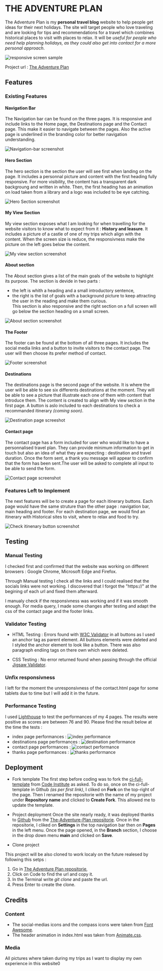 # THE ADVENTURE PLAN

The Adventure Plan is my **personal travel blog** website to help people get ideas for their next holidays. The site will target people who love traveling and are looking for tips and recommendations for a travel which combines historical places to visit with places to relax. It will be *useful for people who need help planning holidays, as they could also get into contact for a more personal approach*.

![responsive screen sample](assets/images/responsive-screen.jpg)

Project url : [The Adventure Plan](https://shiimymy.github.io/The-Adventure-Plan/)

## Features

### Existing Features

#### Navigation Bar

The Navigation bar can be found on the three pages. It is responsive and include links to the Home page, the Destinations page and the Contact page. This make it easier to navigate between the pages.
Also the active page is underlined in the branding color for better navigation understanding.

![Navigation-bar screenshot](assets/images/navigation-bar.jpg)

#### Hero Section

The hero section is the section the user will see first when landing on the page. It includes a personnal picture and content with the first heading fully responsive.
For more visibility, the content has a transparent dark backgroung and written in white. Then, the first heading has an animation on load taken from a library and a logo was included to be eye catching.

![Hero Section screenshot](assets/images/hero-section.jpg)

#### My View Section

My view section exposes what I am looking for when travelling for the website visitors to know what to expect from it : **History and leasure**. 
It includes a picture of a castle of one of my trips which align with the content. When the screen size is reduce, the responsivness make the picture on the left goes below the content.

![My view section screenshot](assets/images/my-view-section.jpg)

#### About section

The About section gives a list of the main goals of the website to highlight its purpose. The section is devide in two parts : 
- the left is whith a heading and a small introductory sentence,
- the right is the list of goals with a background picture to keep attracting the user in the reading and make them curious.  
This section is also responsive and the right section on a full screen will go below the section heading on a small screen.

![About section screenshot](assets/images/about-section.jpg)

#### The Footer

The footer can be found at the bottom of all three pages. It includes the social media links and a button to invite visitors to the contact page. The user will then choose its prefer method of contact.

![Footer screenshot](assets/images/footer.jpg)

#### Destinations

The destinations page is the second page of the website. It is where the user will be able to see six differents destinations at the moment. They will be able to see a picture that illustrate each one of them with content that introduce them. 
The content is created to align with My view section in the first page. A button is aslo included to each destinations to check a recommanded itinerary *(coming soon)*.

![Destination page screeshot](assets/images/destinations-page.jpg)

#### Contact page

The contact page has a form included for user who would like to have a personnalised travel plan. They can provide minimum information to get in touch but also an idea of what they are expecting : destination and travel duration.
Once the form sent, a thank you message will appear to confirm that the form has been sent.The user will be asked to complete all input to be able to send the form. 

![Contact page screenshot](assets/images/contact-page.jpg)

### Features Left to Implement

The next features will be to create a page for each itinerary buttons. Each page would have the same struture than the other page : navigation bar, main heading and footer. 
For each destination page, we would find an itinerary with Historical sites to visit, where to relax and food to try.

![Check itinenary button screenshot](assets/images/check-buttons.jpg)


## Testing


### Manual Testing 

I checked first and confirmed that the website was working on different browsers : Google Chrome, Microsoft Edge and Firefox.

Through Manual testing I check all the links and I could realised that the socials links were not working. I discovered that I forgot the "https://" at the begining of each url and fixed them afterward.

I manualy check if the responsivness was working and if it was smooth enough.
For media query, I made some changes after testing and adapt the css of the contact page and the footer links.

### Validator Testing

 - HTML Testing : 
  Errors found with [W3C Validator](https://validator.w3.org/#validate_by_input) in all buttons as I used an anchor tag as parent element. All buttons elements were deleted and I styled the anchor element to look like a button.
  There was also paragraph endiing tags on there own which were deleted.
  
- CSS Testing : 
  No error returned found when passing through the official [Jigsaw Validator](https://jigsaw.w3.org/css-validator/).

### Unfix responsivness

I left for the moment the unresponsivness of the contact.html page for some tablets due to time but I will add it in the future.

### Performance Testing

I used [Lighthouse](https://developer.chrome.com/docs/lighthouse/overview/) to test the performances of my 4 pages. The results were positive as scores are between 76 and 90. Please find the result below at the time the tests : 

- index page performances : 
![index performance](assets/images/index-performance.jpg)
- destinations page performances : 
![destination performance](assets/images/destinations-performance.jpg)
- contact page performances : 
![contact performance](assets/images/contact-performance.jpg)
- thanks page performances : 
![thanks performance](assets/images/thanks-perfomance.jpg)

## Deployment

- Fork template
The first step before coding was to fork the [ci-full-template](https://github.com/Code-Institute-Org/ci-full-template) from [Code Institute](https://codeinstitute.net/) as asked. To do so, once on the ci-full-template in Github *(as per first link)*, I cliked on **Fork** on the top-right of the page. Then I renamed the repositorie with the name of my project under **Repository name** and clicked to **Create Fork**. This allowed me to update the template.

- Project deployment
Once the site nearly ready, it was deployed thanks to [Github](https://github.com/) from the [The-Adventure-Plan repositorie](https://github.com/Shiimymy/The-Adventure-Plan).
Once in the repositorie, I cliked on **Settings** in the top navigation bar then on **Pages** in the left menu. Once the page opened, in the **Branch** section, I choose in the drop down menu **main** and clicked on **Save**.

- Clone project 

This project will be also cloned to work localy on the future realesed by following this setps :
1. Go in [The Adventure Plan repositorie](https://github.com/Shiimymy/The-Adventure-Plan),
2. Click on Code to find the url and copy it.
3. In the Terminal write *git clone* and paste the url.
4. Press Enter to create the clone.

## Credits

### Content

- The social-medias icons and the compass icons were taken from [Font Awesome](https://fontawesome.com/).
- The header animation in index.html was taken from [Animate.css](https://animate.style/).

### Media

All pictures where taken during my trips as I want to display my own experience in this website0